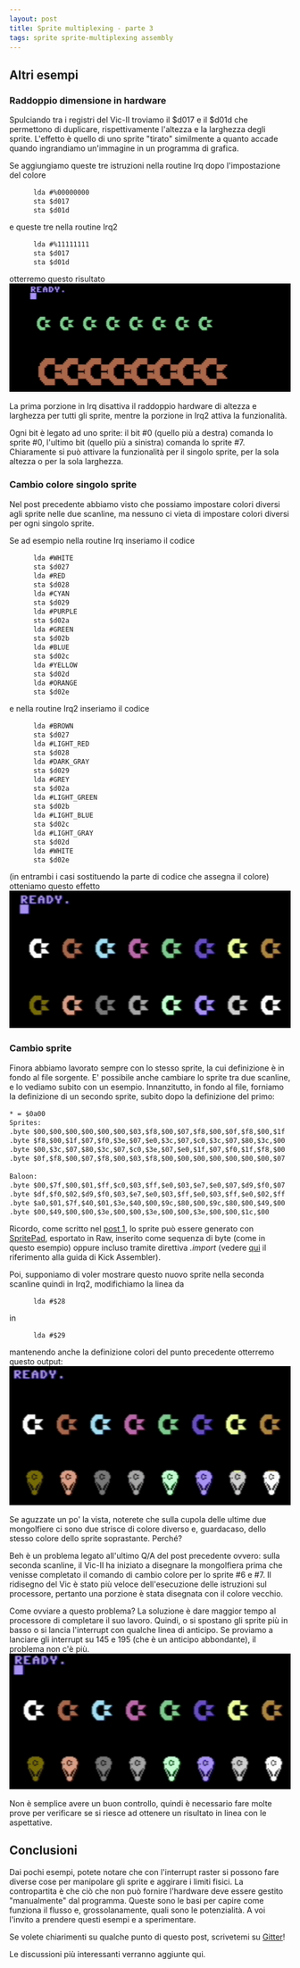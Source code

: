 ```yaml
---
layout: post
title: Sprite multiplexing - parte 3
tags: sprite sprite-multiplexing assembly
---
```


## Altri esempi

### Raddoppio dimensione in hardware
Spulciando tra i registri del Vic-II troviamo il $d017 e il $d01d che permettono
di duplicare, rispettivamente l'altezza e la larghezza degli sprite. L'effetto
è quello di uno sprite "tirato" similmente a quanto accade quando ingrandiamo
un'immagine in un programma di grafica.

Se aggiungiamo queste tre istruzioni nella routine Irq dopo l'impostazione del
colore
```
      lda #%00000000
      sta $d017
      sta $d01d
```
e queste tre nella routine Irq2
```
      lda #%11111111
      sta $d017
      sta $d01d
```
otterremo questo risultato
![Sprite](/resources/vice-16-sprite-dimensioni-doppie.png)

La prima porzione in Irq disattiva il raddoppio hardware di altezza e larghezza
per tutti gli sprite, mentre la porzione in Irq2 attiva la funzionalità.

Ogni bit è legato ad uno sprite: il bit #0 (quello più a destra) comanda lo sprite #0,
l'ultimo bit (quello più a sinistra) comanda lo sprite #7.
Chiaramente si può attivare la funzionalità per il singolo sprite, per la sola altezza o per la sola larghezza.

### Cambio colore singolo sprite
Nel post precedente abbiamo visto che possiamo impostare colori diversi agli sprite
nelle due scanline, ma nessuno ci vieta di impostare colori diversi per ogni singolo sprite.

Se ad esempio nella routine Irq inseriamo il codice
```
      lda #WHITE
      sta $d027
      lda #RED
      sta $d028
      lda #CYAN
      sta $d029
      lda #PURPLE
      sta $d02a
      lda #GREEN
      sta $d02b
      lda #BLUE
      sta $d02c
      lda #YELLOW
      sta $d02d
      lda #ORANGE
      sta $d02e
```
e nella routine Irq2 inseriamo il codice
```
      lda #BROWN
      sta $d027
      lda #LIGHT_RED
      sta $d028
      lda #DARK_GRAY
      sta $d029
      lda #GREY
      sta $d02a
      lda #LIGHT_GREEN
      sta $d02b
      lda #LIGHT_BLUE
      sta $d02c
      lda #LIGHT_GRAY
      sta $d02d
      lda #WHITE
      sta $d02e
```
(in entrambi i casi sostituendo la parte di codice che assegna il colore) otteniamo
questo effetto
![Sprite](/resources/vice-16-sprite-colori-indipendenti.png)

### Cambio sprite
Finora abbiamo lavorato sempre con lo stesso sprite, la cui definizione è in fondo
al file sorgente. E' possibile anche cambiare lo sprite tra due scanline, e lo
vediamo subito con un esempio. Innanzitutto, in fondo al file, forniamo la definizione
di un secondo sprite, subito dopo la definizione del primo:
```
* = $0a00
Sprites:
.byte $00,$00,$00,$00,$00,$00,$03,$f8,$00,$07,$f8,$00,$0f,$f8,$00,$1f
.byte $f8,$00,$1f,$07,$f0,$3e,$07,$e0,$3c,$07,$c0,$3c,$07,$80,$3c,$00
.byte $00,$3c,$07,$80,$3c,$07,$c0,$3e,$07,$e0,$1f,$07,$f0,$1f,$f8,$00
.byte $0f,$f8,$00,$07,$f8,$00,$03,$f8,$00,$00,$00,$00,$00,$00,$00,$07

Baloon:
.byte $00,$7f,$00,$01,$ff,$c0,$03,$ff,$e0,$03,$e7,$e0,$07,$d9,$f0,$07
.byte $df,$f0,$02,$d9,$f0,$03,$e7,$e0,$03,$ff,$e0,$03,$ff,$e0,$02,$ff
.byte $a0,$01,$7f,$40,$01,$3e,$40,$00,$9c,$80,$00,$9c,$80,$00,$49,$00
.byte $00,$49,$00,$00,$3e,$00,$00,$3e,$00,$00,$3e,$00,$00,$1c,$00
```
Ricordo, come scritto nel [post 1](/2022/06/02/sprite-multiplexing-parte1/),
lo sprite può essere generato con [SpritePad](https://csdb.dk/release/?id=132081),
esportato in Raw, inserito come sequenza di byte (come in questo esempio) oppure incluso tramite direttiva *.import*
(vedere [qui](http://www.theweb.dk/KickAssembler/webhelp/content/ch03s09.html) il riferimento
alla guida di Kick Assembler).

Poi, supponiamo di voler mostrare questo nuovo sprite nella seconda scanline quindi
in Irq2, modifichiamo la linea da
```
      lda #$28
```
in
```
      lda #$29
```
mantenendo anche la definizione colori del punto precedente otterremo questo
output:
![Sprite](/resources/vice-16-sprite-pointer-diverso-con-glitch.png)

Se aguzzate un po' la vista, noterete che sulla cupola delle ultime due mongolfiere
ci sono due strisce di colore diverso e, guardacaso, dello stesso colore dello sprite
soprastante.
Perché?

Beh è un problema legato all'ultimo Q/A del post precedente ovvero: sulla seconda
scanline, il Vic-II ha iniziato a disegnare la mongolfiera prima che venisse completato
il comando di cambio colore per lo sprite #6 e #7. Il ridisegno del Vic è stato
più veloce dell'esecuzione delle istruzioni sul processore, pertanto una porzione
è stata disegnata con il colore vecchio.

Come ovviare a questo problema? La soluzione è dare maggior tempo al processore
di completare il suo lavoro. Quindi, o si spostano gli sprite più in basso o si
lancia l'interrupt con qualche linea di anticipo.
Se proviamo a lanciare gli interrupt su 145 e 195 (che è un anticipo abbondante),
il problema non c'è più.
![Sprite](/resources/vice-16-sprite-pointer-diverso-senza-glitch.png)

Non è semplice avere un buon controllo, quindi è necessario fare molte prove per
verificare se si riesce ad ottenere un risultato in linea con le aspettative.

## Conclusioni
Dai pochi esempi, potete notare che con l'interrupt raster si possono fare diverse
cose per manipolare gli sprite e aggirare i limiti fisici. La contropartita è che
ciò che non può fornire l'hardware deve essere gestito "manualmente" dal programma.
Queste sono le basi per capire come funziona il flusso e, grossolanamente, quali
sono le potenzialità. A voi l'invito a prendere questi esempi e a sperimentare.

Se volete chiarimenti su qualche punto di questo post, scrivetemi su
[Gitter](https://gitter.im/intoinside/sprite-multiplexing)!

Le discussioni più interessanti verranno aggiunte qui.
